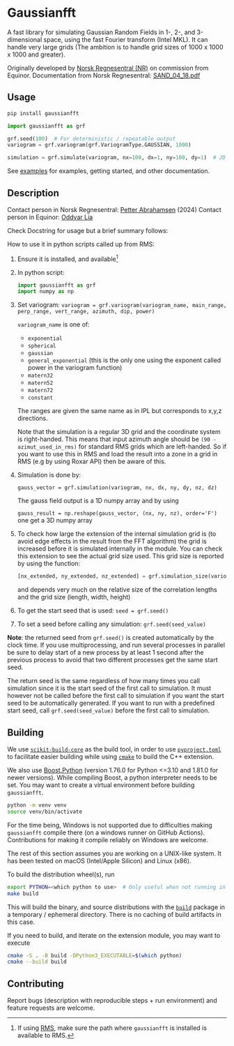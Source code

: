# Gaussianfft

A fast library for simulating Gaussian Random Fields in 1-, 2-, and 3-dimensional space, using the fast Fourier transform (Intel MKL).
It can handle very large grids (The ambition is to handle grid sizes of 1000 x 1000 x 1000 and greater).

Originally developed by [Norsk Regnesentral (NR)](https://nr.no) on commission from Equinor.
Documentation from Norsk Regnesentral: [SAND_04_18.pdf](https://github.com/equinor/gaussianfft/blob/master/doc/SAND_04_18.pdf)

## Usage

```bash
pip install gaussianfft
```

```python
import gaussianfft as grf

grf.seed(100)  # For deterministic / repeatable output
variogram = grf.variogram(grf.VariogramType.GAUSSIAN, 1000)

simulation = grf.simulate(variogram, nx=100, dx=1, ny=100, dy=1)  # 2D 100 x 100 grid
```

See [examples](examples/) for examples, getting started, and other documentation.


##  Description
Contact person in Norsk Regnesentral: [Petter Abrahamsen](mailto:Petter.Abrahamsen@nr.no) (2024)
Contact person in Equinor: [Oddvar Lia](mailto:olia@equinor.com)


Check Docstring for usage but a brief summary follows:

How to use it in python scripts called up from RMS:
1. Ensure it is installed, and available[^1]
2. In python script:
   ```python
   import gaussianfft as grf
   import numpy as np
   ```
3. Set variogram:
   `variogram = grf.variogram(variogram_name, main_range, perp_range, vert_range, azimuth, dip, power)`

   `variogram_name` is one of:
   * `exponential`
   * `spherical`
   * `gaussian`
   * `general_exponential`  (this is the only one using the exponent called power in the variogram function)
   * `matern32`
   * `matern52`
   * `matern72`
   * `constant`

   The ranges are given the same name as in IPL but corresponds to x,y,z directions.

   Note that the simulation is a regular 3D grid and the coordinate system is right-handed. This means that input azimuth angle should be  `(90 - azimut_used_in_rms)` for standard RMS grids which are left-handed.
   So if you want to use this in RMS and load the result into a zone in a grid in RMS (e.g by using Roxar API) then be aware of this.

4. Simulation is done by:

   `gauss_vector = grf.simulation(variogram, nx, dx, ny, dy, nz, dz)`

   The gauss field output is a 1D numpy array and by using

   `gauss_result = np.reshape(gauss_vector, (nx, ny, nz), order='F')`   one get a 3D numpy array

5. To check how large the extension of the internal simulation grid is (to avoid edge effects in the result from the FFT algorithm)
the grid is increased before it is simulated internally in the module. You can check this extension to see the actual grid size used.
This grid size is reported by using the function:

   ```python
   [nx_extended, ny_extended, nz_extended] = grf.simulation_size(variogram, nx, dx, ny, dy, nz, dz)
   ```

    and depends very much on the relative size of the correlation lengths and the grid size (length, width, height)

6. To get the start seed that is used:
  `seed = grf.seed()`

7. To set a seed before calling any simulation:
  `grf.seed(seed_value)`

**Note**: the returned seed from `grf.seed()` is created automatically by the clock time.
If you use multiprocessing, and run several processes in parallel be sure to delay start of a new process by at least 1 second after the previous process to avoid that two different processes get the same start seed.

The return seed is the same regardless of how many times you call simulation since it is the start seed of the first call to simulation.
It must however not be called before the first call to simulation if you want the start seed to be automatically generated.
If you want to run with a predefined start seed, call `grf.seed(seed_value)` before the first call to simulation.



## Building
We use [`scikit-build-core`](https://scikit-build-core.readthedocs.io/en/latest/index.html) as the build tool, in order to use [`pyproject.toml`](https://pip.pypa.io/en/stable/reference/build-system/pyproject-toml/) to facilitate easier building while using [`cmake`](https://cmake.org) to build the C++ extension.

We also use [Boost.Python](https://www.boost.org/doc/libs/1_81_0/libs/python/doc/html/index.html) (version 1.76.0 for Python <=3.10 and 1.81.0 for newer versions).
While compiling Boost, a python interpreter needs to be set.
You may want to create a virtual environment before building `gaussianfft`.

```bash
python -m venv venv
source venv/bin/activate
```

For the time being, Windows is not supported due to difficulties making `gaussianfft` compile there (on a windows runner on GitHub Actions).
Contributions for making it compile reliably on Windows are welcome.

The rest of this section assumes you are working on a UNIX-like system.
It has been tested on macOS (Intel/Apple Silicon) and Linux (x86).

To build the distribution wheel(s), run
```bash
export PYTHON=<which python to use>  # Only useful when not running in a virtual environment 
make build
```
This will build the binary, and source distributions with the [`build`](https://github.com/pypa/build) package in a temporary / ephemeral directory.
There is no caching of build artifacts in this case.

If you need to build, and iterate on the extension module, you may want to execute

```bash
cmake -S . -B build -DPython3_EXECUTABLE=$(which python)
cmake --build build
```

## Contributing
Report bugs (description with reproducible steps + run environment) and feature requests are welcome.

[^1]: If using [RMS](https://www.aspentech.com/en/products/sse/aspen-rms), make sure the path where `gaussianfft` is installed is available to RMS.
